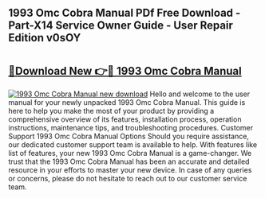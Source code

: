 ## 1993 Omc Cobra Manual PDf Free Download - Part-X14 Service Owner Guide - User Repair Edition v0sOY

# <h2><a href="http://bc56604.oget.top/?id=1993+Omc+Cobra+Manual">🔗Download New 👉🔴 1993 Omc Cobra Manual</a></h2>

[![1993 Omc Cobra Manual new download](https://i.imgur.com/5g1atiW.png)](http://bc56604.oget.top/?id=1993+Omc+Cobra+Manual)
Hello and welcome to the user manual for your newly unpacked 1993 Omc Cobra Manual. This guide is here to help you make the most of your product by providing a comprehensive overview of its features, installation process, operation instructions, maintenance tips, and troubleshooting procedures. Customer Support 1993 Omc Cobra Manual Options Should you require assistance, our dedicated customer support team is available to help. With features like list of features, your new 1993 Omc Cobra Manual is a game-changer. We trust that the 1993 Omc Cobra Manual has been an accurate and detailed resource in your efforts to master your new device. In case of any queries or concerns, please do not hesitate to reach out to our customer service team.
